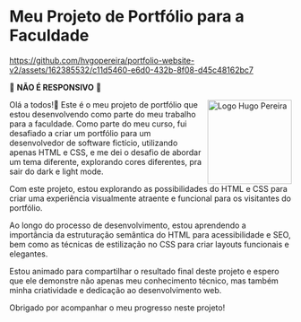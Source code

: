 # Meu Projeto de Portfólio para a Faculdade


https://github.com/hvgopereira/portfolio-website-v2/assets/162385532/c11d5460-e6d0-432b-8f08-d45c48162bc7


:red_circle:  <strong>NÃO É RESPONSIVO</strong> :red_circle:

<img src="https://github.com/hvgopereira/netflix-remake/assets/162385532/1063be5e-a9fa-4aba-a6e5-ff5a99957761" min-width="150px" max-width="150px" width="150px" align="right" alt="Logo Hugo Pereira" > </img>

  Olá a todos!👋 Este é o meu projeto de portfólio que estou desenvolvendo como parte do meu trabalho para a faculdade. Como parte do meu curso, fui desafiado a criar um portfólio para um desenvolvedor de software fictício, utilizando apenas HTML e CSS, e me dei o desafio de abordar um tema diferente, explorando cores diferentes, pra sair do dark e light mode.

Com este projeto, estou explorando as possibilidades do HTML e CSS para criar uma experiência visualmente atraente e funcional para os visitantes do portfólio.

Ao longo do processo de desenvolvimento, estou aprendendo a importância da estruturação semântica do HTML para acessibilidade e SEO, bem como as técnicas de estilização no CSS para criar layouts funcionais e elegantes.

Estou animado para compartilhar o resultado final deste projeto e espero que ele demonstre não apenas meu conhecimento técnico, mas também minha criatividade e dedicação ao desenvolvimento web.

Obrigado por acompanhar o meu progresso neste projeto!



